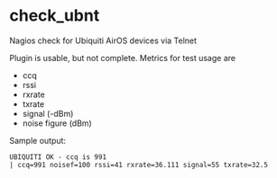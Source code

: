 # check_ubnt
Nagios check for Ubiquiti AirOS devices via Telnet

Plugin is usable, but not complete. Metrics for test usage are
* ccq
* rssi
* rxrate
* txrate
* signal (-dBm)
* noise figure (dBm)

Sample output:
```
UBIQUITI OK - ccq is 991
| ccq=991 noisef=100 rssi=41 rxrate=36.111 signal=55 txrate=32.5

```
